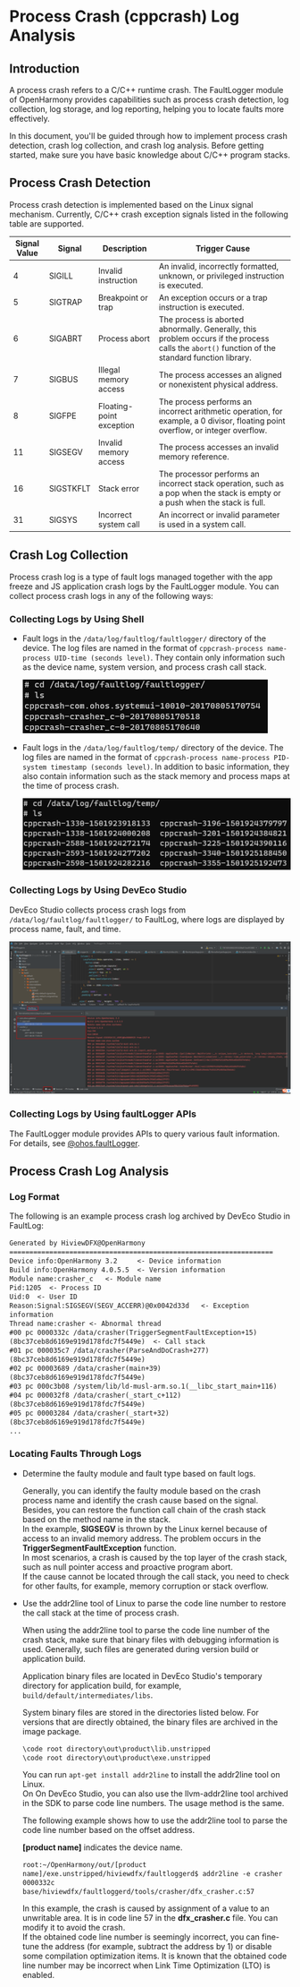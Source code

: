 # Process Crash (cppcrash) Log Analysis

## Introduction

A process crash refers to a C/C++ runtime crash. The FaultLogger module of OpenHarmony provides capabilities such as process crash detection, log collection, log storage, and log reporting, helping you to locate faults more effectively.

In this document, you'll be guided through how to implement process crash detection, crash log collection, and crash log analysis. Before getting started, make sure you have basic knowledge about C/C++ program stacks.

## Process Crash Detection

Process crash detection is implemented based on the Linux signal mechanism. Currently, C/C++ crash exception signals listed in the following table are supported.

| Signal Value| Signal| Description| Trigger Cause|
| ------ | --------- | --------------- | ------------------------------------------- |
| 4      | SIGILL    | Invalid instruction       | An invalid, incorrectly formatted, unknown, or privileged instruction is executed.|
| 5      | SIGTRAP   | Breakpoint or trap | An exception occurs or a trap instruction is executed.|
| 6      | SIGABRT   | Process abort       | The process is aborted abnormally. Generally, this problem occurs if the process calls the `abort()` function of the standard function library.|
| 7      | SIGBUS    | Illegal memory access   | The process accesses an aligned or nonexistent physical address.|
| 8      | SIGFPE    | Floating-point exception       | The process performs an incorrect arithmetic operation, for example, a 0 divisor, floating point overflow, or integer overflow.|
| 11     | SIGSEGV   | Invalid memory access   | The process accesses an invalid memory reference.|
| 16     | SIGSTKFLT | Stack error         | The processor performs an incorrect stack operation, such as a pop when the stack is empty or a push when the stack is full.|
| 31     | SIGSYS    | Incorrect system call | An incorrect or invalid parameter is used in a system call.|

## Crash Log Collection

Process crash log is a type of fault logs managed together with the app freeze and JS application crash logs by the FaultLogger module. You can collect process crash logs in any of the following ways:

### Collecting Logs by Using Shell

- Fault logs in the `/data/log/faultlog/faultlogger/` directory of the device. The log files are named in the format of `cppcrash-process name-process UID-time (seconds level)`. They contain only information such as the device name, system version, and process crash call stack.

    ![cppcrash-faultlogger-log](figures/20230407112159.png)

- Fault logs in the `/data/log/faultlog/temp/` directory of the device. The log files are named in the format of `cppcrash-process name-process PID-system timestamp (seconds level)`. In addition to basic information, they also contain information such as the stack memory and process maps at the time of process crash.

    ![cppcrash-temp-log](figures/20230407111853.png)

### Collecting Logs by Using DevEco Studio

DevEco Studio collects process crash logs from `/data/log/faultlog/faultlogger/` to FaultLog, where logs are displayed by process name, fault, and time.

![DevEco Studio cppcrash](figures/20230407112620.png)

### Collecting Logs by Using faultLogger APIs

The FaultLogger module provides APIs to query various fault information. For details, see [@ohos.faultLogger](../reference/apis/js-apis-faultLogger.md).

## Process Crash Log Analysis

### Log Format

The following is an example process crash log archived by DevEco Studio in FaultLog:

```
Generated by HiviewDFX@OpenHarmony
==================================================================
Device info:OpenHarmony 3.2     <- Device information
Build info:OpenHarmony 4.0.5.5  <- Version information
Module name:crasher_c   <- Module name
Pid:1205  <- Process ID
Uid:0  <- User ID
Reason:Signal:SIGSEGV(SEGV_ACCERR)@0x0042d33d   <- Exception information
Thread name:crasher <- Abnormal thread
#00 pc 0000332c /data/crasher(TriggerSegmentFaultException+15)(8bc37ceb8d6169e919d178fdc7f5449e)  <- Call stack
#01 pc 000035c7 /data/crasher(ParseAndDoCrash+277)(8bc37ceb8d6169e919d178fdc7f5449e)
#02 pc 00003689 /data/crasher(main+39)(8bc37ceb8d6169e919d178fdc7f5449e)
#03 pc 000c3b08 /system/lib/ld-musl-arm.so.1(__libc_start_main+116)
#04 pc 000032f8 /data/crasher(_start_c+112)(8bc37ceb8d6169e919d178fdc7f5449e)
#05 pc 00003284 /data/crasher(_start+32)(8bc37ceb8d6169e919d178fdc7f5449e)
...
```

### Locating Faults Through Logs

- Determine the faulty module and fault type based on fault logs.

    Generally, you can identify the faulty module based on the crash process name and identify the crash cause based on the signal. Besides, you can restore the function call chain of the crash stack based on the method name in the stack.\
    In the example, **SIGSEGV** is thrown by the Linux kernel because of access to an invalid memory address. The problem occurs in the **TriggerSegmentFaultException** function.\
    In most scenarios, a crash is caused by the top layer of the crash stack, such as null pointer access and proactive program abort.\
    If the cause cannot be located through the call stack, you need to check for other faults, for example, memory corruption or stack overflow.

- Use the addr2line tool of Linux to parse the code line number to restore the call stack at the time of process crash.

    When using the addr2line tool to parse the code line number of the crash stack, make sure that binary files with debugging information is used. Generally, such files are generated during version build or application build.

    Application binary files are located in DevEco Studio's temporary directory for application build, for example, `build/default/intermediates/libs`.

    System binary files are stored in the directories listed below. For versions that are directly obtained, the binary files are archived in the image package.
    ```
    \code root directory\out\product\lib.unstripped
    \code root directory\out\product\exe.unstripped
    ```

    You can run `apt-get install addr2line` to install the addr2line tool on Linux.\
    On On DevEco Studio, you can also use the llvm-addr2line tool archived in the SDK to parse code line numbers. The usage method is the same.

    The following example shows how to use the addr2line tool to parse the code line number based on the offset address.

    **[product name]** indicates the device name.

    ```
    root:~/OpenHarmony/out/[product name]/exe.unstripped/hiviewdfx/faultloggerd$ addr2line -e crasher 0000332c
    base/hiviewdfx/faultloggerd/tools/crasher/dfx_crasher.c:57
    ```

    In this example, the crash is caused by assignment of a value to an unwritable area. It is in code line 57 in the **dfx_crasher.c** file. You can modify it to avoid the crash.\
    If the obtained code line number is seemingly incorrect, you can fine-tune the address (for example, subtract the address by 1) or disable some compilation optimization items. It is known that the obtained code line number may be incorrect when Link Time Optimization (LTO) is enabled.
